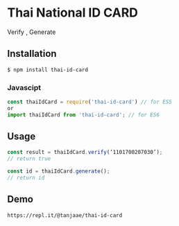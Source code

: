 # Thai National ID CARD
Verify , Generate

## Installation
``` bash
$ npm install thai-id-card
```

### Javascipt 
``` typescript
const thaiIdCard = require('thai-id-card') // for ES5
or
import thaiIdCard from 'thai-id-card'; // for ES6
```

## Usage
``` typescript
const result = thaiIdCard.verify(‘1101700207030’);
// return true

const id = thaiIdCard.generate();
// return id
```

## Demo
```
https://repl.it/@tanjaae/thai-id-card
```
